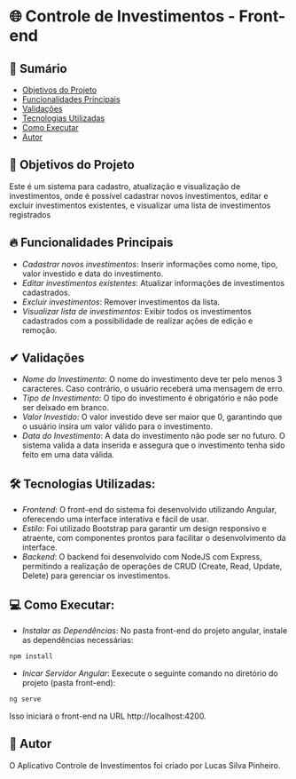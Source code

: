 # 🌐 Controle de Investimentos - Front-end

## 📑 Sumário
- [Objetivos do Projeto](#-objetivos-do-projeto)
- [Funcionalidades Principais](#-funcionalidades-principais)
- [Validações](#-validações)
- [Tecnologias Utilizadas](#-tecnologias-utilizadas)
- [Como Executar](#-como-executar)
- [Autor](#-autor)


## 🎯 Objetivos do Projeto
Este é um sistema para cadastro, atualização e visualização de investimentos, onde é possível cadastrar novos investimentos, editar e excluir investimentos existentes, e visualizar uma lista de investimentos registrados

## 🔥 Funcionalidades Principais
- *Cadastrar novos investimentos*: Inserir informações como nome, tipo, valor investido e data do investimento.
- *Editar investimentos existentes*: Atualizar informações de investimentos cadastrados.
- *Excluir investimentos*: Remover investimentos da lista.
- *Visualizar lista de investimentos*: Exibir todos os investimentos cadastrados com a possibilidade de realizar ações de edição e remoção.

## ✔ Validações
- *Nome do Investimento*: O nome do investimento deve ter pelo menos 3 caracteres. Caso contrário, o usuário receberá uma mensagem de erro.
- *Tipo de Investimento*: O tipo do investimento é obrigatório e não pode ser deixado em branco.
- *Valor Investido*: O valor investido deve ser maior que 0, garantindo que o usuário insira um valor válido para o investimento.
- *Data do Investimento*: A data do investimento não pode ser no futuro. O sistema valida a data inserida e assegura que o investimento tenha sido feito em uma data válida.

## 🛠 Tecnologias Utilizadas:
- *Frontend*: O front-end do sistema foi desenvolvido utilizando Angular, oferecendo uma interface interativa e fácil de usar.
- *Estilo*: Foi utilizado Bootstrap para garantir um design responsivo e atraente, com componentes prontos para facilitar o desenvolvimento da interface.
- *Backend*: O backend foi desenvolvido com NodeJS com Express, permitindo a realização de operações de CRUD (Create, Read, Update, Delete) para gerenciar os investimentos.

## 💻 Como Executar:
- *Instalar as Dependências*: No pasta front-end do projeto angular, instale as dependências necessárias:
```sh
npm install
```
- *Inicar Servidor Angular*: Eexecute o seguinte comando no diretório do projeto (pasta front-end):
```sh
ng serve
```
Isso iniciará o front-end na URL http://localhost:4200.

## 👥 Autor
O Aplicativo Controle de Investimentos foi criado por Lucas Silva Pinheiro.
